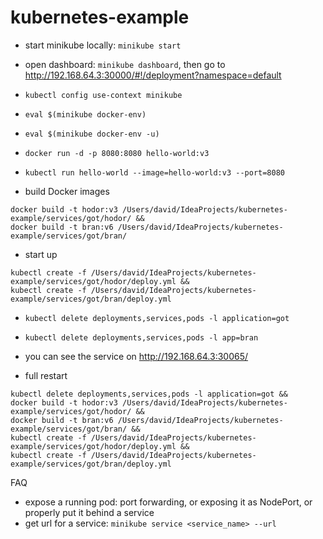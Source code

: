 # kubernetes-example

- start minikube locally: `minikube start`
- open dashboard: `minikube dashboard`, then go to http://192.168.64.3:30000/#!/deployment?namespace=default

- `kubectl config use-context minikube`
- `eval $(minikube docker-env)`
- `eval $(minikube docker-env -u)`
- `docker run -d -p 8080:8080 hello-world:v3`
- `kubectl run hello-world --image=hello-world:v3 --port=8080`

- build Docker images
```
docker build -t hodor:v3 /Users/david/IdeaProjects/kubernetes-example/services/got/hodor/ &&
docker build -t bran:v6 /Users/david/IdeaProjects/kubernetes-example/services/got/bran/
```
- start up
```
kubectl create -f /Users/david/IdeaProjects/kubernetes-example/services/got/hodor/deploy.yml &&
kubectl create -f /Users/david/IdeaProjects/kubernetes-example/services/got/bran/deploy.yml
```

- `kubectl delete deployments,services,pods -l application=got`

- `kubectl delete deployments,services,pods -l app=bran`

- you can see the service on http://192.168.64.3:30065/

- full restart
```
kubectl delete deployments,services,pods -l application=got &&
docker build -t hodor:v3 /Users/david/IdeaProjects/kubernetes-example/services/got/hodor/ &&
docker build -t bran:v6 /Users/david/IdeaProjects/kubernetes-example/services/got/bran/ &&
kubectl create -f /Users/david/IdeaProjects/kubernetes-example/services/got/hodor/deploy.yml &&
kubectl create -f /Users/david/IdeaProjects/kubernetes-example/services/got/bran/deploy.yml
```

FAQ

- expose a running pod: port forwarding, or exposing it as NodePort, or properly put it behind a service
- get url for a service: `minikube service <service_name> --url`